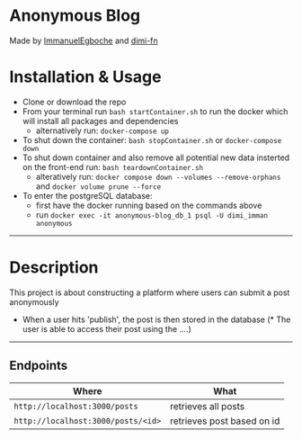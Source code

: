 # Anonymous Blog

Made by [ImmanuelEgboche](https://github.com/ImmanuelEgboche) and [dimi-fn](https://github.com/dimi-fn)

# Installation & Usage

* Clone or download the repo
* From your terminal run `bash startContainer.sh` to run the docker which will install all packages and dependencies
    * alternatively run: `docker-compose up`
* To shut down the container: `bash stopContainer.sh` or `docker-compose down`
* To shut down container and also remove all potential new data insterted on the front-end run: `bash teardownContainer.sh`
    * alteratively run: `docker compose down --volumes --remove-orphans` and `docker volume prune --force`
* To enter the postgreSQL database:
    * first have the docker running based on the commands above
    * run `docker exec -it anonymous-blog_db_1 psql -U dimi_imman anonymous`

-------

# Description

This project is about constructing a platform where users can submit a post anonymously
* When a user hits 'publish', the post is then stored in the database
(* The user is able to access their post using the ....)


---------

## Endpoints

| **Where** | **What** |
|---------------|---------------|
| `http://localhost:3000/posts` | retrieves all posts|
| `http://localhost:3000/posts/<id>`| retrieves post based on id| 

